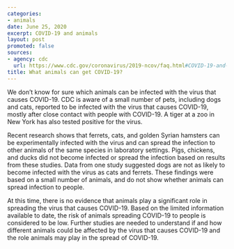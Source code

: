 ```yaml
---
categories:
- animals
date: June 25, 2020
excerpt: COVID-19 and animals
layout: post
promoted: false
sources:
- agency: cdc
  url: https://www.cdc.gov/coronavirus/2019-ncov/faq.html#COVID-19-and-Animals
title: What animals can get COVID-19?
---
```


We don’t know for sure which animals can be infected with the virus that causes COVID-19. CDC is aware of a small number of pets, including dogs and cats, reported to be infected with the virus that causes COVID-19, mostly after close contact with people with COVID-19. A tiger at a zoo in New York has also tested positive for the virus.

Recent research shows that ferrets, cats, and golden Syrian hamsters can be experimentally infected with the virus and can spread the infection to other animals of the same species in laboratory settings. Pigs, chickens, and ducks did not become infected or spread the infection based on results from these studies. Data from one study suggested dogs are not as likely to become infected with the virus as cats and ferrets. These findings were based on a small number of animals, and do not show whether animals can spread infection to people.

At this time, there is no evidence that animals play a significant role in spreading the virus that causes COVID-19. Based on the limited information available to date, the risk of animals spreading COVID-19 to people is considered to be low. Further studies are needed to understand if and how different animals could be affected by the virus that causes COVID-19 and the role animals may play in the spread of COVID-19.
